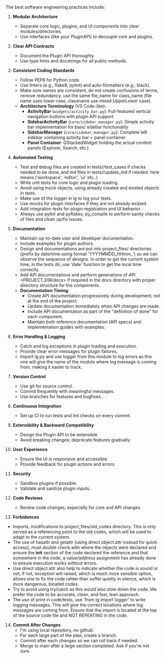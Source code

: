 
The best software engineering practices include:

1. **Modular Architecture**  
   - Separate core logic, plugins, and UI components into clear modules/directories.
   - Use interfaces (like your PluginAPI) to decouple core and plugins.

2. **Clear API Contracts**  
   - Document the Plugin API thoroughly.
   - Use type hints and docstrings for all public methods.

3. **Consistent Coding Standards**  
   - Follow PEP8 for Python code.
   - Use linters (e.g., flake8, pylint) and auto-formatters (e.g., black).
   - Make sure names are consistent, do not create confusions of terms, remove redundancy, use the same file_name for class_name (file name uses lower case, classname use mixed UpperLower case).
   - **Architecture Terminology** (VS Code-like):
     * **ActivityBar** (`widgets/activity_bar.py`): Full-featured vertical navigation buttons with plugin API support
     * **SidebarActivityBar** (`core/sidebar_manager.py`): Simple activity bar implementation for basic sidebar functionality
     * **SidebarManager** (`core/sidebar_manager.py`): Complete left sidebar containing activity bar + panel container
     * **Panel Container**: QStackedWidget holding the actual content panels (Explorer, Search, etc.)

4. **Automated Testing**  
   - Test and debug files are created in tests/<component>/test_cases if checks needed to be done, and md files in tests/<component>/update_md if needed. <component> here means ('workspace', 'editor', 'ui' etc..)
   - Write unit tests for core logic and plugin loading.
   - Avoid using mock objects, using already created and existed objects in tests.
   - Make use of the logger in lg to log your tests.
   - Use mocks for plugin interfaces if they are not already existed.
   - Add integration tests for plugin registration and UI behavior.
   - Always use pylint and pyflakes, py_compile to perform sanity checks of files and clean up/fix issues.


5. **Documentation**  
   - Maintain up-to-date user and developer documentation.
   - Include examples for plugin authors.
   - Design and documentations are put into project_files/<component> directories (prefix by date/time using format 'YYYYMMDD_HHmm_') so we can observe the sequence of designs. In order to get the current system time, in the tests dir, use 'date' function to get the local time correctly.
   - Add API documentations and perform generations of API <PROJECT_DIR/docs> if required in the docs directory with proper directory structure for the components.
   - **Documentation Timing**:
     * Create API documentation progressively during development, not at the end of the project.
     * Update documentation immediately when API changes are made.
     * Include API documentation as part of the "definition of done" for each component.
     * Maintain both reference documentation (API specs) and implementation guides with examples.

6. **Error Handling & Logging**  
   - Catch and log exceptions in plugin loading and execution.
   - Provide clear error messages for plugin failures.
   - Import lg.py and use logger from this module to log errors as this one will give the name of the module where log message is coming from, making it easier to track.

7. **Version Control**  
   - Use git for source control.
   - Commit frequently with meaningful messages.
   - Use branches for features and bugfixes.

8. **Continuous Integration**  
   - Set up CI to run tests and lint checks on every commit.

9. **Extensibility & Backward Compatibility**  
   - Design the Plugin API to be extensible.
   - Avoid breaking changes; deprecate features gradually.

10. **User Experience**  
    - Ensure the UI is responsive and accessible.
    - Provide feedback for plugin actions and errors.

11. **Security**  
    - Sandbox plugins if possible.
    - Validate and sanitize plugin inputs.

12. **Code Reviews**  
    - Review code changes, especially for core and API changes.

13. **Forbidances**
   - Imports, modifications to project_files/old_codes directory. This is only served as a referencing point to the old codes, which will be used to adapt to the current system.
   - The use of hasattr and getattr (using direct object.attr instead for quick access), must double check with where the objects were declared and ensure the __init__ section of the code declared the reference and that somewhere in the code, a value/address assignment has already done to ensure execution works without errors. 
   - Use direct object.attr also help to indicate whether the code is sound or not, if not, exception will raised, which is much more sensible option, allows one to fix the code rahter than suffer quietly in silence, which is more dangerous, bloated codes.
   - Try to avoid using try/catch as this would also slow down the code. We prefer the code to be accurate, clean, and fast, lean approach.
   - The use of print in code/tests, use 'from lg import logger' to write logging messages. This will give the correct locations where log messages are coming from. Ensure that the import is located at the top of the source code file and NOT REPEATING in the code.


14. **Commit After Changes**
    - I'm using local repository, no github.
    - For each large part of the plan, create a branch.    
    - Commit after each changes so we can roll back if needed.
    - Merge to main after a large section completed. Ask if you're not sure.
   